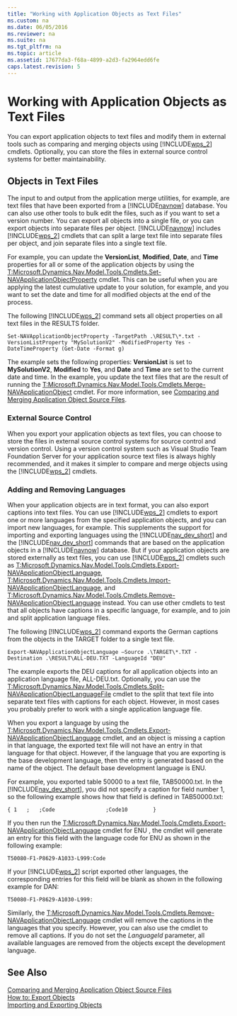 ```yaml
---
title: "Working with Application Objects as Text Files"
ms.custom: na
ms.date: 06/05/2016
ms.reviewer: na
ms.suite: na
ms.tgt_pltfrm: na
ms.topic: article
ms.assetid: 17677da3-f68a-4899-a2d3-fa2964edd6fe
caps.latest.revision: 5
---
```

# Working with Application Objects as Text Files
You can export application objects to text files and modify them in external tools such as comparing and merging objects using [!INCLUDE[wps_2](includes/wps_2_md.md)] cmdlets. Optionally, you can store the files in external source control systems for better maintainability.  
  
## Objects in Text Files  
 The input to and output from the application merge utilities, for example, are text files that have been exported from a [!INCLUDE[navnow](includes/navnow_md.md)] database. You can also use other tools to bulk edit the files, such as if you want to set a version number. You can export all objects into a single file, or you can export objects into separate files per object. [!INCLUDE[navnow](includes/navnow_md.md)] includes [!INCLUDE[wps_2](includes/wps_2_md.md)] cmdlets that can split a large text file into separate files per object, and join separate files into a single text file.  
  
 For example, you can update the **VersionList**, **Modified**, **Date**, and **Time** properties for all or some of the application objects by using the [T:Microsoft.Dynamics.Nav.Model.Tools.Cmdlets.Set\-NAVApplicationObjectProperty](assetId:///T:Microsoft.Dynamics.Nav.Model.Tools.Cmdlets.Set-NAVApplicationObjectProperty) cmdlet. This can be useful when you are applying the latest cumulative update to your solution, for example, and you want to set the date and time for all modified objects at the end of the process.  
  
 The following [!INCLUDE[wps_2](includes/wps_2_md.md)] command sets all object properties on all text files in the RESULTS folder.  
  
```  
Set-NAVApplicationObjectProperty -TargetPath .\RESULT\*.txt -VersionListProperty "MySolutionV2" -ModifiedProperty Yes -DateTimeProperty (Get-Date -Format g)  
```  
  
 The example sets the following properties: **VersionList** is set to **MySolutionV2**, **Modified** to **Yes**, and **Date** and **Time** are set to the current date and time. In the example, you update the text files that are the result of running the [T:Microsoft.Dynamics.Nav.Model.Tools.Cmdlets.Merge\-NAVApplicationObject](assetId:///T:Microsoft.Dynamics.Nav.Model.Tools.Cmdlets.Merge-NAVApplicationObject) cmdlet. For more information, see [Comparing and Merging Application Object Source Files](Comparing-and-Merging-Application-Object-Source-Files.md).  
  
### External Source Control  
 When you export your application objects as text files, you can choose to store the files in external source control systems for source control and version control. Using a version control system such as Visual Studio Team Foundation Server for your application source text files is always highly recommended, and it makes it simpler to compare and merge objects using the [!INCLUDE[wps_2](includes/wps_2_md.md)] cmdlets.  
  
### Adding and Removing Languages  
 When your application objects are in text format, you can also export captions into text files. You can use [!INCLUDE[wps_2](includes/wps_2_md.md)] cmdlets to export one or more languages from the specified application objects, and you can import new languages, for example. This supplements the support for importing and exporting languages using the [!INCLUDE[nav_dev_short](includes/nav_dev_short_md.md)] and the [!INCLUDE[nav_dev_short](includes/nav_dev_short_md.md)] commands that are based on the application objects in a [!INCLUDE[navnow](includes/navnow_md.md)] database. But if your application objects are stored externally as text files, you can use [!INCLUDE[wps_2](includes/wps_2_md.md)] cmdlets such as [T:Microsoft.Dynamics.Nav.Model.Tools.Cmdlets.Export\-NAVApplicationObjectLanguage](assetId:///T:Microsoft.Dynamics.Nav.Model.Tools.Cmdlets.Export-NAVApplicationObjectLanguage), [T:Microsoft.Dynamics.Nav.Model.Tools.Cmdlets.Import\-NAVApplicationObjectLanguage](assetId:///T:Microsoft.Dynamics.Nav.Model.Tools.Cmdlets.Import-NAVApplicationObjectLanguage), and [T:Microsoft.Dynamics.Nav.Model.Tools.Cmdlets.Remove\-NAVApplicationObjectLanguage](assetId:///T:Microsoft.Dynamics.Nav.Model.Tools.Cmdlets.Remove-NAVApplicationObjectLanguage) instead. You can use other cmdlets to test that all objects have captions in a specific language, for example, and to join and split application language files.  
  
 The following [!INCLUDE[wps_2](includes/wps_2_md.md)] command exports the German captions from the objects in the TARGET folder to a single text file.  
  
```  
Export-NAVApplicationObjectLanguage –Source .\TARGET\*.TXT -Destination .\RESULT\ALL-DEU.TXT -LanguageId "DEU"  
```  
  
 The example exports the DEU captions for all application objects into an application language file, ALL\-DEU.txt. Optionally, you can use the [T:Microsoft.Dynamics.Nav.Model.Tools.Cmdlets.Split\-NAVApplicationObjectLanguageFile](assetId:///T:Microsoft.Dynamics.Nav.Model.Tools.Cmdlets.Split-NAVApplicationObjectLanguageFile) cmdlet to the split that text file into separate text files with captions for each object. However, in most cases you probably prefer to work with a single application language file.  
  
 When you export a language by using the [T:Microsoft.Dynamics.Nav.Model.Tools.Cmdlets.Export\-NAVApplicationObjectLanguage](assetId:///T:Microsoft.Dynamics.Nav.Model.Tools.Cmdlets.Export-NAVApplicationObjectLanguage) cmdlet, and an object is missing a caption in that language, the exported text file will not have an entry in that language for that object. However, if the language that you are exporting is the base development language, then the entry is generated based on the name of the object. The default base development language is ENU.  
  
 For example, you exported table 50000 to a text file, TAB50000.txt. In the [!INCLUDE[nav_dev_short](includes/nav_dev_short_md.md)], you did not specify a caption for field number 1, so the following example shows how that field is defined in TAB50000.txt:  
  
```  
{ 1   ;   ;Code                ;Code10        }  
```  
  
 If you then run the [T:Microsoft.Dynamics.Nav.Model.Tools.Cmdlets.Export\-NAVApplicationObjectLanguage](assetId:///T:Microsoft.Dynamics.Nav.Model.Tools.Cmdlets.Export-NAVApplicationObjectLanguage) cmdlet for ENU , the cmdlet will generate an entry for this field with the language code for ENU as shown in the following example:  
  
```  
T50080-F1-P8629-A1033-L999:Code  
```  
  
 If your [!INCLUDE[wps_2](includes/wps_2_md.md)] script exported other languages, the corresponding entries for this field will be blank as shown in the following example for DAN:  
  
```  
T50080-F1-P8629-A1030-L999:   
```  
  
 Similarly, the [T:Microsoft.Dynamics.Nav.Model.Tools.Cmdlets.Remove\-NAVApplicationObjectLanguage](assetId:///T:Microsoft.Dynamics.Nav.Model.Tools.Cmdlets.Remove-NAVApplicationObjectLanguage) cmdlet will remove the captions in the languages that you specify. However, you can also use the cmdlet to remove all captions. If you do not set the *LanguageId* parameter, all available languages are removed from the objects except the development language.  
  
## See Also  
 [Comparing and Merging Application Object Source Files](Comparing-and-Merging-Application-Object-Source-Files.md)   
 [How to: Export Objects](../Topic/How%20to:%20Export%20Objects.md)   
 [Importing and Exporting Objects](Importing-and-Exporting-Objects.md)